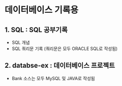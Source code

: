 # 데이터베이스 기록용

## 1. SQL : SQL 공부기록
 - SQL 개념
 - SQL 쿼리문 기록 (쿼리문은 모두 ORACLE SQL로 작성됨)

## 2. databse-ex : 데이터베이스 프로젝트
 - Bank 소스는 모두 MySQL 및 JAVA로 작성됨